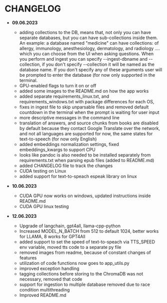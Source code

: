 # CHANGELOG

- **09.06.2023**
    - adding collections to the DB, means that, not only you can have separate databases, but you can have sub-collections inside them. An example: a database named "medicine" can have collections: of
      allergy, immunology, anesthesiology, dermatology, and radiology .... which you can choose from the UI when asking questions. When you perform and ingest you can specify --ingest-dbname and
      --collection, if you don't specify --collection it will be named as the database name. If you don't specify any of these arguments user will be prompted to enter the database (for now only
      supported in the terminal.
    - GPU-enabled flags to turn it on or off
    - added some images to the README.md on how the app works
    - added separate requirements_linux.txt, and requirements_windows.txt with package differences for each OS,
    - fixes in ingest file to skip unparsable files and removed default countdown in the terminal when the prompt is waiting for user input
    - more descriptive messages in the command line
    - translation of answers, and source chunks from books are disabled by default because they contact Google Translate over the network, and not all languages are supported for now, the same states
      for text-to-speech (for now only English)
    - added embeddings normalization settings, fixed embeddings_kwargs to support CPU
    - looks like pandoc is also needed to be installed separately from requirements.txt when parsing epub files (added to README.md)
    - added CHANGELOG file to track the changes
    - CUDA testing on Linux
    - added support for text-to-speach espeak library on linux

- **10.06.2023**
    - CUDA GPU now works on windows, updated instructions inside README.md
    - CUDA GPU linux testing

- **12.06.2023**
    - Upgrade of langchain, gpt4all, llama-cpp-python
    - Increased MODEL_N_BATCH from 512 to default 1024, better works for LLAMA, 8 works for GPT4All
    - added support to set the speed of text-to-speach via TTS_SPEED env variable, moved tts code to a separate py file
    - removed images from readme, because of constant changes of features
    - utilization of code functions now goes to app_utils.py
    - improved exception handling
    - tagging collections before storing to the ChromaDB was not necessary, removed that code
    - support for ingestion to multiple database removed due to race condition multithreading
    - Improved README.md
